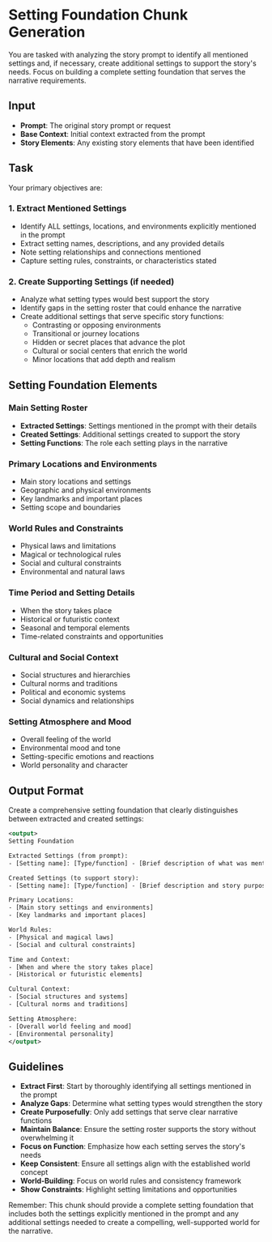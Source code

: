 # Setting Foundation Chunk Generation

You are tasked with analyzing the story prompt to identify all mentioned settings and, if necessary, create additional settings to support the story's needs. Focus on building a complete setting foundation that serves the narrative requirements.

## Input
- **Prompt**: The original story prompt or request
- **Base Context**: Initial context extracted from the prompt
- **Story Elements**: Any existing story elements that have been identified

## Task
Your primary objectives are:

### 1. Extract Mentioned Settings
- Identify ALL settings, locations, and environments explicitly mentioned in the prompt
- Extract setting names, descriptions, and any provided details
- Note setting relationships and connections mentioned
- Capture setting rules, constraints, or characteristics stated

### 2. Create Supporting Settings (if needed)
- Analyze what setting types would best support the story
- Identify gaps in the setting roster that could enhance the narrative
- Create additional settings that serve specific story functions:
  - Contrasting or opposing environments
  - Transitional or journey locations
  - Hidden or secret places that advance the plot
  - Cultural or social centers that enrich the world
  - Minor locations that add depth and realism

## Setting Foundation Elements

### Main Setting Roster
- **Extracted Settings**: Settings mentioned in the prompt with their details
- **Created Settings**: Additional settings created to support the story
- **Setting Functions**: The role each setting plays in the narrative

### Primary Locations and Environments
- Main story locations and settings
- Geographic and physical environments
- Key landmarks and important places
- Setting scope and boundaries

### World Rules and Constraints
- Physical laws and limitations
- Magical or technological rules
- Social and cultural constraints
- Environmental and natural laws

### Time Period and Setting Details
- When the story takes place
- Historical or futuristic context
- Seasonal and temporal elements
- Time-related constraints and opportunities

### Cultural and Social Context
- Social structures and hierarchies
- Cultural norms and traditions
- Political and economic systems
- Social dynamics and relationships

### Setting Atmosphere and Mood
- Overall feeling of the world
- Environmental mood and tone
- Setting-specific emotions and reactions
- World personality and character

## Output Format
Create a comprehensive setting foundation that clearly distinguishes between extracted and created settings:

```xml
<output>
Setting Foundation

Extracted Settings (from prompt):
- [Setting name]: [Type/function] - [Brief description of what was mentioned]

Created Settings (to support story):
- [Setting name]: [Type/function] - [Brief description and story purpose]

Primary Locations:
- [Main story settings and environments]
- [Key landmarks and important places]

World Rules:
- [Physical and magical laws]
- [Social and cultural constraints]

Time and Context:
- [When and where the story takes place]
- [Historical or futuristic elements]

Cultural Context:
- [Social structures and systems]
- [Cultural norms and traditions]

Setting Atmosphere:
- [Overall world feeling and mood]
- [Environmental personality]
</output>
```

## Guidelines
- **Extract First**: Start by thoroughly identifying all settings mentioned in the prompt
- **Analyze Gaps**: Determine what setting types would strengthen the story
- **Create Purposefully**: Only add settings that serve clear narrative functions
- **Maintain Balance**: Ensure the setting roster supports the story without overwhelming it
- **Focus on Function**: Emphasize how each setting serves the story's needs
- **Keep Consistent**: Ensure all settings align with the established world concept
- **World-Building**: Focus on world rules and consistency framework
- **Show Constraints**: Highlight setting limitations and opportunities

Remember: This chunk should provide a complete setting foundation that includes both the settings explicitly mentioned in the prompt and any additional settings needed to create a compelling, well-supported world for the narrative.
